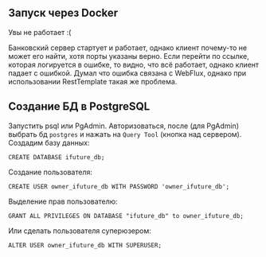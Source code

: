 

## Запуск через Docker

Увы не работает :( 

Банковский сервер стартует и работает, однако клиент почему-то не может его найти, хотя порты указаны верно.
Если перейти по ссылке, которая логируется в ошибке, то видно, что всё работает, однако клиент падает с ошибкой. 
Думал что ошибка связана с WebFlux, однако при использовании RestTemplate такая же проблема.

## Создание БД в PostgreSQL

Запустить psql или PgAdmin. Авторизоваться, после (для PgAdmin) выбрать бд `postgres` и нажать на `Query Tool` (кнопка над сервером).
Создадим базу данных:

```
CREATE DATABASE ifuture_db;
```

Создание пользователя:

```
CREATE USER owner_ifuture_db WITH PASSWORD 'owner_ifuture_db';
```

Выделение прав пользователю:

```
GRANT ALL PRIVILEGES ON DATABASE "ifuture_db" to owner_ifuture_db;
```

Или сделать пользователя суперюзером:

```
ALTER USER owner_ifuture_db WITH SUPERUSER;
```